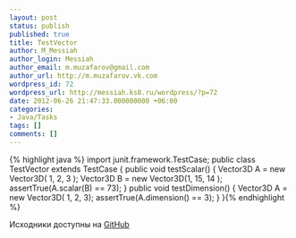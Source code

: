 ```yaml
---
layout: post
status: publish
published: true
title: TestVector
author: M_Messiah
author_login: Messiah
author_email: m.muzafarov@gmail.com
author_url: http://m.muzafarov.vk.com
wordpress_id: 72
wordpress_url: http://messiah.ks8.ru/wordpress/?p=72
date: 2012-06-26 21:47:33.000000000 +06:00
categories:
- Java/Tasks
tags: []
comments: []
---
```

{% highlight java %} import junit.framework.TestCase;
public class TestVector extends TestCase {
public void testScalar() {
Vector3D A = new Vector3D( 1, 2, 3 );
Vector3D B = new Vector3D(1, 15, 14 );
assertTrue(A.scalar(B) == 73);
}
public void testDimension() {
Vector3D A = new Vector3D( 1, 2, 3);
assertTrue(A.dimension() == 3);
}
}{% endhighlight %}
&nbsp;

Исходники доступны на <a href="https://github.com/m-muzafarov/java_course/blob/master/Vectors/TestVector.java" target="_blank">GitHub</a>
